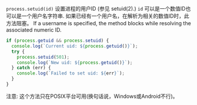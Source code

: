 <!-- YAML
added: v0.1.28
-->

`process.setuid(id)` 设置进程的用户ID (参见
setuid(2).)  `id` 可以是一个数值ID也可以是一个用户名字符串.
如果已经有一个用户名，在解析为相关的数值ID时，此方法阻塞。
If a username is specified, the method blocks while resolving the associated
numeric ID.

```js
if (process.getuid && process.setuid) {
  console.log(`Current uid: ${process.getuid()}`);
  try {
    process.setuid(501);
    console.log(`New uid: ${process.getuid()}`);
  } catch (err) {
    console.log(`Failed to set uid: ${err}`);
  }
}
```

注意: 这个方法只在POSIX平台可用(换句话说，Windows或Android不行)。



